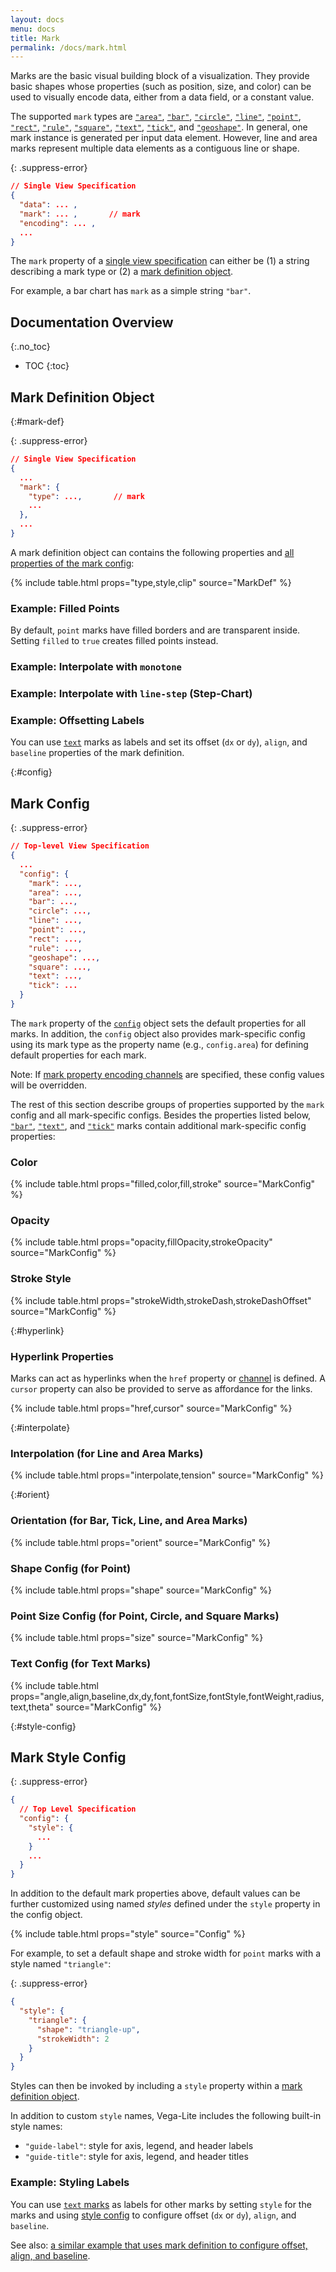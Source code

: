 ```yaml
---
layout: docs
menu: docs
title: Mark
permalink: /docs/mark.html
---
```


Marks are the basic visual building block of a visualization. They provide basic shapes whose properties (such as position, size, and color) can be used to visually encode data, either from a data field, or a constant value.

The supported `mark` types are
[`"area"`](area.html),
[`"bar"`](bar.html),
[`"circle"`](circle.html),
[`"line"`](line.html),
[`"point"`](point.html),
[`"rect"`](rectangle.html),
[`"rule"`](rule.html),
[`"square"`](square.html),
[`"text"`](text.html),
[`"tick"`](tick.html),
and [`"geoshape"`](geoshape.html).
In general, one mark instance is generated per input data element. However, line and area marks represent multiple data elements as a contiguous line or shape.

<!-- why mark-based approach over chart typology + but we support variety of chart types -->

{: .suppress-error}
```json
// Single View Specification
{
  "data": ... ,
  "mark": ... ,       // mark
  "encoding": ... ,
  ...
}
```

The `mark` property of a [single view specification](spec.html#single) can either be (1) a string describing a mark type or (2) a [mark definition object](#mark-def).

For example, a bar chart has `mark` as a simple string `"bar"`.

<span class="vl-example" data-name="bar"></span>

## Documentation Overview
{:.no_toc}

- TOC
{:toc}

## Mark Definition Object
{:#mark-def}


{: .suppress-error}
```json
// Single View Specification
{
  ...
  "mark": {
    "type": ...,       // mark
    ...
  },
  ...
}
```

A mark definition object can contains the following properties and [all properties of the mark config](#config):

{% include table.html props="type,style,clip" source="MarkDef" %}

### Example: Filled Points

By default, `point` marks have filled borders and are transparent inside. Setting `filled` to `true` creates filled points instead.

<span class="vl-example" data-name="point_filled"></span>

### Example: Interpolate with `monotone`

<span class="vl-example" data-name="line_monotone"></span>

### Example: Interpolate with `line-step` (Step-Chart)

<span class="vl-example" data-name="line_step"></span>

### Example: Offsetting Labels

You can use [`text`](text.html) marks as labels and set its offset (`dx` or `dy`), `align`, and `baseline` properties of the mark definition.

<span class="vl-example" data-name="layer_bar_labels"></span>


{:#config}
## Mark Config

{: .suppress-error}
```json
// Top-level View Specification
{
  ...
  "config": {
    "mark": ...,
    "area": ...,
    "bar": ...,
    "circle": ...,
    "line": ...,
    "point": ...,
    "rect": ...,
    "rule": ...,
    "geoshape": ...,
    "square": ...,
    "text": ...,
    "tick": ...
  }
}
```

The `mark` property of the [`config`](config.html) object sets the default properties for all marks. In addition, the `config` object also provides mark-specific config using its mark type as the property name (e.g., `config.area`) for defining default properties for each mark.

Note: If [mark property encoding channels](encoding.html#mark-prop) are specified, these config values will be overridden.

The rest of this section describe groups of properties supported by the `mark` config and all mark-specific configs.  Besides the properties listed below, [`"bar"`](bar.html#config), [`"text"`](text.html#config), and [`"tick"`](tick.html#config) marks contain additional mark-specific config properties:

### Color

{% include table.html props="filled,color,fill,stroke" source="MarkConfig" %}

### Opacity

{% include table.html props="opacity,fillOpacity,strokeOpacity" source="MarkConfig" %}

### Stroke Style

{% include table.html props="strokeWidth,strokeDash,strokeDashOffset" source="MarkConfig" %}

{:#hyperlink}
### Hyperlink Properties

Marks can act as hyperlinks when the `href` property or [channel](encoding.html#href) is defined. A `cursor` property can also be provided to serve as affordance for the links.

{% include table.html props="href,cursor" source="MarkConfig" %}

<!-- one example for custom fill/stroke -->

{:#interpolate}
### Interpolation (for Line and Area Marks)

{% include table.html props="interpolate,tension" source="MarkConfig" %}

{:#orient}
### Orientation (for Bar, Tick, Line, and Area Marks)

{% include table.html props="orient" source="MarkConfig" %}

### Shape Config (for Point)

{% include table.html props="shape" source="MarkConfig" %}


### Point Size Config (for Point, Circle, and Square Marks)

{% include table.html props="size" source="MarkConfig" %}


### Text Config (for Text Marks)

{% include table.html props="angle,align,baseline,dx,dy,font,fontSize,fontStyle,fontWeight,radius,text,theta" source="MarkConfig" %}


{:#style-config}
## Mark Style Config

{: .suppress-error}
```json
{
  // Top Level Specification
  "config": {
    "style": {
      ...
    }
    ...
  }
}
```

In addition to the default mark properties above, default values can be further customized using named _styles_ defined under the `style` property in the config object.

{% include table.html props="style" source="Config" %}

For example, to set a default shape and stroke width for `point` marks with a style named `"triangle"`:

{: .suppress-error}
```json
{
  "style": {
    "triangle": {
      "shape": "triangle-up",
      "strokeWidth": 2
    }
  }
}
```

Styles can then be invoked by including a `style` property within a [mark definition object](#mark-def).

In addition to custom `style` names, Vega-Lite includes the following built-in style names:

- `"guide-label"`: style for axis, legend, and header labels
- `"guide-title"`: style for axis, legend, and header titles

### Example: Styling Labels

You can use [`text` marks](text.html) as labels for other marks by setting `style` for the marks and using [style config](mark.html#style-config) to configure offset (`dx` or `dy`), `align`, and `baseline`.

<span class="vl-example" data-name="layer_bar_labels_style"></span>

See also: [a similar example that uses mark definition to configure offset, align, and baseline](text.html#labels).
